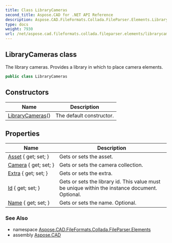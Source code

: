 ```yaml
---
title: Class LibraryCameras
second_title: Aspose.CAD for .NET API Reference
description: Aspose.CAD.FileFormats.Collada.FileParser.Elements.LibraryCameras class. The library cameras. Provides a library in which to place camera elements
type: docs
weight: 7930
url: /net/aspose.cad.fileformats.collada.fileparser.elements/librarycameras/
---
```

## LibraryCameras class

The library cameras. Provides a library in which to place camera elements.

```csharp
public class LibraryCameras
```

## Constructors

| Name | Description |
| --- | --- |
| [LibraryCameras](librarycameras/)() | The default constructor. |

## Properties

| Name | Description |
| --- | --- |
| [Asset](../../aspose.cad.fileformats.collada.fileparser.elements/librarycameras/asset/) { get; set; } | Gets or sets the asset. |
| [Camera](../../aspose.cad.fileformats.collada.fileparser.elements/librarycameras/camera/) { get; set; } | Gets or sets the camera collection. |
| [Extra](../../aspose.cad.fileformats.collada.fileparser.elements/librarycameras/extra/) { get; set; } | Gets or sets the extra. |
| [Id](../../aspose.cad.fileformats.collada.fileparser.elements/librarycameras/id/) { get; set; } | Gets or sets the library id. This value must be unique within the instance document. Optional. |
| [Name](../../aspose.cad.fileformats.collada.fileparser.elements/librarycameras/name/) { get; set; } | Gets or sets the name. Optional. |

### See Also

* namespace [Aspose.CAD.FileFormats.Collada.FileParser.Elements](../../aspose.cad.fileformats.collada.fileparser.elements/)
* assembly [Aspose.CAD](../../)


